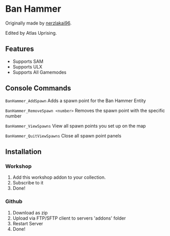 
# Ban Hammer

Originally made by [nerzlakai96](https://steamcommunity.com/id/nerzlakai96).

Edited by Atlas Uprising.

## Features

- Supports SAM
- Supports ULX
- Supports All Gamemodes
## Console Commands
`BanHammer_AddSpawn`
Adds a spawn point for the Ban Hammer Entity  

`BanHammer_RemoveSpawn <number>`
Removes the spawn point with the specific number  

`BanHammer_ViewSpawns`
View all spawn points you set up on the map  

`BanHammer_QuitViewSpawns`
Close all spawn point panels
## Installation
### Workshop
1. Add this workshop addon to your collection.
2. Subscribe to it
3. Done!
### Github
1. Download as zip
2. Upload via FTP/SFTP client to servers 'addons' folder
3. Restart Server
4. Done!